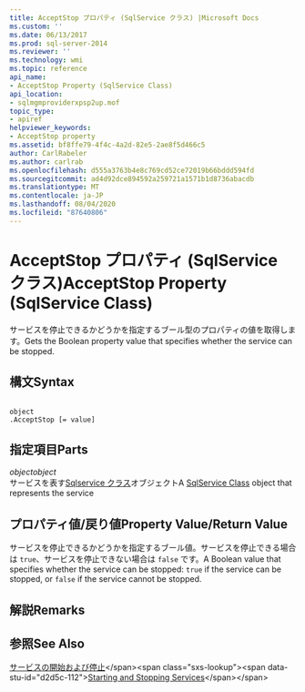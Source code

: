 ```yaml
---
title: AcceptStop プロパティ (SqlService クラス) |Microsoft Docs
ms.custom: ''
ms.date: 06/13/2017
ms.prod: sql-server-2014
ms.reviewer: ''
ms.technology: wmi
ms.topic: reference
api_name:
- AcceptStop Property (SqlService Class)
api_location:
- sqlmgmproviderxpsp2up.mof
topic_type:
- apiref
helpviewer_keywords:
- AcceptStop property
ms.assetid: bf8ffe79-4f4c-4a2d-82e5-2ae8f5d466c5
author: CarlRabeler
ms.author: carlrab
ms.openlocfilehash: d555a3763b4e8c769cd52ce72019b66bddd594fd
ms.sourcegitcommit: ad4d92dce894592a259721a1571b1d8736abacdb
ms.translationtype: MT
ms.contentlocale: ja-JP
ms.lasthandoff: 08/04/2020
ms.locfileid: "87640806"
---
```

# <a name="acceptstop-property-sqlservice-class"></a><span data-ttu-id="d2d5c-102">AcceptStop プロパティ (SqlService クラス)</span><span class="sxs-lookup"><span data-stu-id="d2d5c-102">AcceptStop Property (SqlService Class)</span></span>
  <span data-ttu-id="d2d5c-103">サービスを停止できるかどうかを指定するブール型のプロパティの値を取得します。</span><span class="sxs-lookup"><span data-stu-id="d2d5c-103">Gets the Boolean property value that specifies whether the service can be stopped.</span></span>  
  
## <a name="syntax"></a><span data-ttu-id="d2d5c-104">構文</span><span class="sxs-lookup"><span data-stu-id="d2d5c-104">Syntax</span></span>  
  
```  
  
object  
.AcceptStop [= value]  
```  
  
## <a name="parts"></a><span data-ttu-id="d2d5c-105">指定項目</span><span class="sxs-lookup"><span data-stu-id="d2d5c-105">Parts</span></span>  
 <span data-ttu-id="d2d5c-106">*object*</span><span class="sxs-lookup"><span data-stu-id="d2d5c-106">*object*</span></span>  
 <span data-ttu-id="d2d5c-107">サービスを表す[Sqlservice クラス](sqlservice-class.md)オブジェクト</span><span class="sxs-lookup"><span data-stu-id="d2d5c-107">A [SqlService Class](sqlservice-class.md) object that represents the service</span></span>  
  
## <a name="property-valuereturn-value"></a><span data-ttu-id="d2d5c-108">プロパティ値/戻り値</span><span class="sxs-lookup"><span data-stu-id="d2d5c-108">Property Value/Return Value</span></span>  
 <span data-ttu-id="d2d5c-109">サービスを停止できるかどうかを指定するブール値。サービスを停止できる場合は `true`、サービスを停止できない場合は `false` です。</span><span class="sxs-lookup"><span data-stu-id="d2d5c-109">A Boolean value that specifies whether the service can be stopped: `true` if the service can be stopped, or `false` if the service cannot be stopped.</span></span>  
  
## <a name="remarks"></a><span data-ttu-id="d2d5c-110">解説</span><span class="sxs-lookup"><span data-stu-id="d2d5c-110">Remarks</span></span>  
  
## <a name="see-also"></a><span data-ttu-id="d2d5c-111">参照</span><span class="sxs-lookup"><span data-stu-id="d2d5c-111">See Also</span></span>  
 <span data-ttu-id="d2d5c-112">[サービスの開始および停止](https://technet.microsoft.com/library/ms174886\(v=sql.105\).aspx)</span><span class="sxs-lookup"><span data-stu-id="d2d5c-112">[Starting and Stopping Services](https://technet.microsoft.com/library/ms174886\(v=sql.105\).aspx)</span></span>  
  
  
